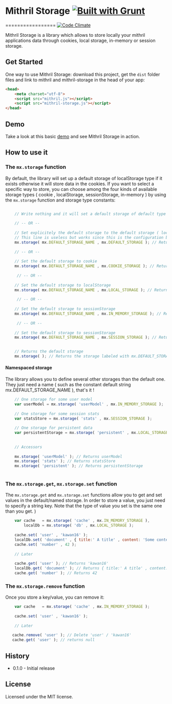 # Mithril Storage [![Built with Grunt](https://cdn.gruntjs.com/builtwith.png)](http://gruntjs.com/)
=================
[![Code Climate](https://codeclimate.com/github/kawan16/mithril-storage/badges/gpa.svg)](https://codeclimate.com/github/kawan16/mithril-storage)

Mithril Storage is a library which allows to store locally your mithril applications data through cookies, local storage, in-memory or session storage.

## Get Started

One way to use Mithril Storage: download this project, get the `dist` folder files and link to mithril and mithril-storage in the head of your app:

```html
<head>
    <meta charset="utf-8">
    <script src="mithril.js"></script>
    <script src="mithril-storage.js"></script>
</head>
```

## Demo

Take a look at this basic [demo](http://kawan16.github.io/mithril-storage) and see Mithril Storage in action.


## How to use it

### The `mx.storage` function

By default, the library will set up a default storage of localStorage type if it exists otherwise it will store data in the cookies. If you want to select a specific way to store, you can choose among the four kinds of available storage types ( cookie , localStorage, sessionStorage, in-memory ) by using the `mx.storage` function and storage type constants:

```js

    // Write nothing and it will set a default storage of default type ( localStorage or cookie storage )
    
    // -- OR -- 
    
    // Set explicitely the default storage to the default storage ( localStorage or cookie storage )
    // This line is useless but works since this is the configuration by default
    mx.storage( mx.DEFAULT_STORAGE_NAME , mx.DEFAULT_STORAGE ); // Returns the storage
    
    // -- OR -- 
    
    // Set the default storage to cookie
    mx.storage( mx.DEFAULT_STORAGE_NAME , mx.COOKIE_STORAGE ); // Returns the storage
    
     // -- OR -- 
     
    // Set the default storage to localStorage
    mx.storage( mx.DEFAULT_STORAGE_NAME , mx.LOCAL_STORAGE ); // Returns the storage
    
     // -- OR -- 
     
    // Set the default storage to sessionStorage
    mx.storage( mx.DEFAULT_STORAGE_NAME , mx.IN_MEMORY_STORAGE ); // Returns the storage
 
     // -- OR -- 
        
    // Set the default storage to sessionStorage
    mx.storage( mx.DEFAULT_STORAGE_NAME , mx.SESSION_STORAGE ); // Returns the storage

    
    // Returns the default storage
    mx.storage( ); // Returns the storage labeled with mx.DEFAULT_STORAGE_NAME
```

#### Namespaced storage

The library allows you to define several other storages than the default one. They just need a name ( such as the constant default string mx.DEFAULT_STORAGE_NAME ), that's it !

```js
    // One storage for some user model
    var userModel = mx.storage( 'userModel' , mx.IN_MEMORY_STORAGE );
    
    // One storage for some session stats
    var statsStore = mx.storage( 'stats' , mx.SESSION_STORAGE );
    
    // One storage for persistent data 
    var persistentStorage = mx.storage( 'persistent' , mx.LOCAL_STORAGE );
    
    
    // Accessors 
    
    mx.storage( 'userModel' ); // Returns userModel
    mx.storage( 'stats' ); // Returns statsStore
    mx.storage( 'persistent' ); // Returns persistentStorage
    
```

### The `mx.storage.get`,  `mx.storage.set`  function

The `mx.storage.get` and `mx.storage.set` functions allow you to get and set values in the default/named storage. In order to store a value, you just need to specify a string key. Note that the type of value you set is the same one than you get. )

```js
    var cache   = mx.storage( 'cache' , mx.IN_MEMORY_STORAGE ),
        localDb = mx.storage( 'db' , mx.LOCAL_STORAGE );
    
    cache.set( 'user' , 'kawan16' ); 
    localDb.set( 'document' , { title:' A title' , content: 'Some content' } ); 
    cache.set( 'number' , 42 );
    
    // Later
    
    cache.get( 'user' ); // Returns 'kawan16'
    localDb.get( 'document' ); // Returns { title:' A title' , content: 'Some content' } 
    cache.get( 'number' ); // Returns 42
```

### The `mx.storage.remove`  function

Once you store a key/value, you can remove it: 

```js
    var cache   = mx.storage( 'cache' , mx.IN_MEMORY_STORAGE );
    
    cache.set( 'user' , 'kawan16' ); 
    
    // Later
    
   cache.remove( 'user' ); // Delete 'user' / 'kawan16'
   cache.get( 'user' ); // returns null
```

## History

* 0.1.0 - Initial release

## License

Licensed under the MIT license.
